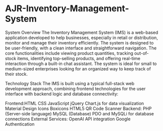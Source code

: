 ﻿# AJR-Inventory-Management-System
System Overview
The Inventory Management System (IMS) is a web-based application developed to help businesses, especially in retail or distribution, monitor and manage their inventory efficiently. The system is designed to be user-friendly, with a clean interface and straightforward navigation. The core functionalities include viewing product quantities, tracking out-of-stock items, identifying top-selling products, and offering real-time interaction through a built-in chat assistant. The system is ideal for small to medium-sized enterprises looking for an organized way to keep track of their stock.

Technology Stack
The IMS is built using a typical full-stack web development approach, combining frontend technologies for the user interface with backend logic and database connectivity:

Frontend:HTML
CSS
JavaScript
jQuery
Chart.js for data visualization
Material Design Icons
Boxicons
HTML5 QR Code Scanner
Backend:
PHP (Server-side language)
MySQL (Database)
PDO and MySQLi for database connections
External Services:
OpenAI API integration
Google Authentication
